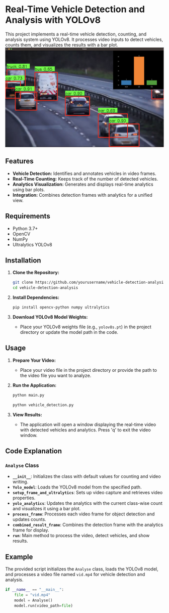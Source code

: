 
# Real-Time Vehicle Detection and Analysis with YOLOv8

This project implements a real-time vehicle detection, counting, and analysis system using YOLOv8. It processes video inputs to detect vehicles, counts them, and visualizes the results with a bar plot.
![Realtime Detection Example](image.png)
## Features

- **Vehicle Detection:** Identifies and annotates vehicles in video frames.
- **Real-Time Counting:** Keeps track of the number of detected vehicles.
- **Analytics Visualization:** Generates and displays real-time analytics using bar plots.
- **Integration:** Combines detection frames with analytics for a unified view.

## Requirements

- Python 3.7+
- OpenCV
- NumPy
- Ultralytics YOLOv8


## Installation

1. **Clone the Repository:**
   ```bash
   git clone https://github.com/yourusername/vehicle-detection-analysis.git
   cd vehicle-detection-analysis
   ```

2. **Install Dependencies:**
   ```bash
   pip install opencv-python numpy ultralytics
   ```

3. **Download YOLOv8 Model Weights:**
   - Place your YOLOv8 weights file (e.g., `yolov8s.pt`) in the project directory or update the model path in the code.

## Usage

1. **Prepare Your Video:**
   - Place your video file in the project directory or provide the path to the video file you want to analyze.

2. **Run the Application:**
   ```bash
   python main.py
   ```

   
   ```bash
   python vehicle_detection.py
   ```

3. **View Results:**
   - The application will open a window displaying the real-time video with detected vehicles and analytics. Press 'q' to exit the video window.

## Code Explanation

### `Analyse` Class

- **`__init__`**: Initializes the class with default values for counting and video writing.
- **`Yolo_model`**: Loads the YOLOv8 model from the specified path.
- **`setup_frame_and_ultralytics`**: Sets up video capture and retrieves video properties.
- **`yolo_analytics`**: Updates the analytics with the current class-wise count and visualizes it using a bar plot.
- **`process_frame`**: Processes each video frame for object detection and updates counts.
- **`combined_result_frame`**: Combines the detection frame with the analytics frame for display.
- **`run`**: Main method to process the video, detect vehicles, and show results.

## Example

The provided script initializes the `Analyse` class, loads the YOLOv8 model, and processes a video file named `vid.mp4` for vehicle detection and analysis.

```python
if __name__ == "__main__":
    file = "vid.mp4"
    model = Analyse()
    model.run(video_path=file)
```

